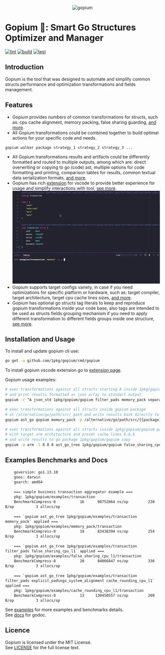 <p align="center">
    <img src="https://raw.githubusercontent.com/1pkg/gopim/master/gopher.png" alt="gopium"/>
</p>

# Gopium 🌺: Smart Go Structures Optimizer and Manager

[![lint](https://github.com/1pkg/gopium/workflows/lint/badge.svg)](https://github.com/1pkg/gopium/actions?query=workflow%3Alint+branch%3Amaster+)
[![build](https://github.com/1pkg/gopium/workflows/build/badge.svg)](https://github.com/1pkg/gopium/actions?query=workflow%3Abuild+branch%3Amaster+)
[![test](https://github.com/1pkg/gopium/workflows/test/badge.svg)](https://github.com/1pkg/gopium/actions?query=workflow%3Atest+branch%3Amaster+)

## Introduction

Gopium is the tool that was designed to automate and simplify common structs performance and optimization transformations and fields management.

## Features

- Gopium provides numbers of common transformations for structs, such as: cpu cache alignment, memory packing, false sharing guarding, [and more](cmd/gopium/README.MD#strategies-and-transformations).
- All Gopium transformations could be combined together to build optimal actions for your specific code and needs.

```bash
gopium walker package strategy_1 strategy_2 strategy_3 ...
```

- All Gopium transformations results and artifacts could be differently formatted and routed to multiple outputs, among which are: direct overwriting or copying to go (code) ast, multiple options for code formatting and printing, comparison tables for results, common textual data serialization formats, [and more](cmd/gopium/README.MD#walkers-and-formatters).
- Gopium has rich [extension]() for vscode to provide better experience for usage and simplify interactions with tool, [see more]().
  ![](vscode.gif)
- Gopium supports target configs variety, in case if you need optimizations for specific platform or hardware, such as: target compiler, target architecture, target cpu cache lines sizes, [and more](cmd/gopium/README.MD#options-and-flags).
- Gopium has optional go structs tag literals to keep and reproduce gopium transformations inside your code base, also tags are intended to be used as structs fields grouping mechanism if you need to apply different transformation to different fields groups inside one structure, [see more](cmd/gopium/README.MD#strategies-and-transformations).

## Installation and Usage

To install and update gopium cli use:

```bash
go get -u github.com/1pkg/gopium/cmd/gopium
```

To install gopium vscode extension go to [extension page]().

Gopium usage examples:

```bash
# exec transformations against all structs starting A inside 1pkg/gopium/gopium package
# and print results formatted as json array to standart output
gopium -r ^A json_std 1pkg/gopium/gopium filter_pads memory_pack separate_padding_cpu_l1_top separate_padding_cpu_l1_bottom
```

```bash
# exec transformations against all structs inside gopium package
# at /alternative/go/path/src/ path and write results back directly to go files
gopium ast_go gopium memory_pack -p /alternative/go/path/src/{{package}}
```

```bash
# exec transformations against all structs inside 1pkg/gopium/gopium package
# with target arm architecture and preset cache lines 8,8,8
# and write results to go package 1pkg/gopium/gopium copy
gopium -a arm -l 8 8 8 ast_go_tree 1pkg/gopium/gopium false_sharing_cpu_l1
```

## Examples Benchmarks and Docs

```
    goversion: go1.13.10
    goos: darwin
    goarch: amd64

    === simple business transaction aggregator example ===
    pkg: 1pkg/gopium/examples/transaction
    BenchmarkCompress-8   	      16	  98752864 ns/op	     230 B/op	       3 allocs/op

    === `gopium ast_go_tree 1pkg/gopium/examples/transaction memory_pack` applied ===
    pkg: 1pkg/gopium/examples/memory_pack/transaction
    BenchmarkCompress-8   	      19	  83438394 ns/op	     254 B/op	       3 allocs/op

    === `gopium ast_go_tree 1pkg/gopium/examples/transaction filter_pads false_sharing_cpu_l1` applied ===
    pkg: 1pkg/gopium/examples/false_sharing_cpu_l1/transaction
    BenchmarkCompress-8   	      20	  84066847 ns/op	     336 B/op	       3 allocs/op

    === `gopium ast_go_tree 1pkg/gopium/examples/transaction filter_pads explicit_padings_system_alignment cache_rounding_cpu_l1` applied ===
    pkg: 1pkg/gopium/examples/cache_rounding_cpu_l1/transaction
    BenchmarkCompress-8   	      13	 130450557 ns/op	     209 B/op	       3 allocs/op
```

See [examples](examples) for more examples and benchmarks details.  
See [docs](https://pkg.go.dev/github.com/1pkg/gopium?tab=doc) for godoc.

## Licence

Gopium is licensed under the MIT License.  
See [LICENSE](LICENSE) for the full license text.
